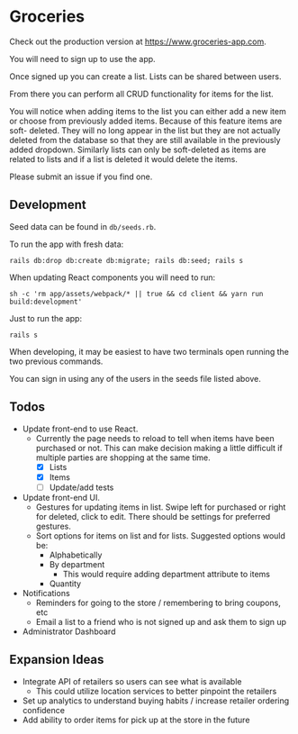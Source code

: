 # Groceries

Check out the production version at <https://www.groceries-app.com>.

You will need to sign up to use the app.

Once signed up you can create a list. Lists can be shared between users.

From there you can perform all CRUD functionality for items for the list.

You will notice when adding items to the list you can either add a new item or
choose from previously added items. Because of this feature items are soft-
deleted. They will no long appear in the list but they are not actually deleted
from the database so that they are still available in the previously added
dropdown. Similarly lists can only be soft-deleted as items are related to lists
and if a list is deleted it would delete the items.

Please submit an issue if you find one.

## Development

Seed data can be found in `db/seeds.rb`.

To run the app with fresh data:

```
rails db:drop db:create db:migrate; rails db:seed; rails s
```

When updating React components you will need to run:

```
sh -c 'rm app/assets/webpack/* || true && cd client && yarn run build:development'
```

Just to run the app:

```
rails s
```

When developing, it may be easiest to have two terminals open running the two
previous commands.

You can sign in using any of the users in the seeds file listed above.

## Todos

* Update front-end to use React.
  * Currently the page needs to reload to tell when items have been purchased or
    not. This can make decision making a little difficult if multiple parties
    are shopping at the same time.
    - [x] Lists
    - [x] Items
    - [ ] Update/add tests
* Update front-end UI.
  * Gestures for updating items in list. Swipe left for purchased or right for
    deleted, click to edit. There should be settings for preferred gestures.
  * Sort options for items on list and for lists. Suggested options would be:
    * Alphabetically
    * By department
      * This would require adding department attribute to items
    * Quantity
* Notifications
  * Reminders for going to the store / remembering to bring coupons, etc
  * Email a list to a friend who is not signed up and ask them to sign up
* Administrator Dashboard

## Expansion Ideas

* Integrate API of retailers so users can see what is available
  * This could utilize location services to better pinpoint the retailers
* Set up analytics to understand buying habits / increase retailer ordering
  confidence
* Add ability to order items for pick up at the store in the future
